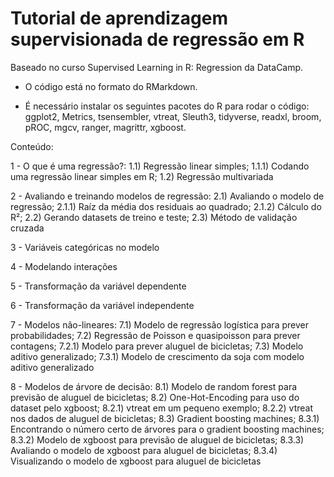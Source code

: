 # Tutorial de aprendizagem supervisionada de regressão em R

Baseado no curso Supervised Learning in R: Regression da DataCamp.

* O código está no formato do RMarkdown.

* É necessário instalar os seguintes pacotes do R para rodar o código: ggplot2, Metrics, tsensembler, vtreat, Sleuth3, tidyverse, readxl, broom, pROC, mgcv, ranger, magrittr, xgboost.

Conteúdo:

1 - O que é uma regressão?:
1.1) Regressão linear simples;
1.1.1) Codando uma regressão linear simples em R;
1.2) Regressão multivariada

2 - Avaliando e treinando modelos de regressão:
2.1) Avaliando o modelo de regressão;
2.1.1) Raíz da média dos residuais ao quadrado;
2.1.2) Cálculo do R²;
2.2) Gerando datasets de treino e teste;
2.3) Método de validação cruzada

3 - Variáveis categóricas no modelo

4 - Modelando interações

5 - Transformação da variável dependente

6 - Transformação da variável independente

7 - Modelos não-lineares:
7.1) Modelo de regressão logística para prever probabilidades;
7.2) Regressão de Poisson e quasipoisson para prever contagens;
7.2.1) Modelo para prever aluguel de bicicletas;
7.3) Modelo aditivo generalizado;
7.3.1) Modelo de crescimento da soja com modelo aditivo generalizado

8 - Modelos de árvore de decisão:
8.1) Modelo de random forest para previsão de aluguel de bicicletas;
8.2) One-Hot-Encoding para uso do dataset pelo xgboost;
8.2.1) vtreat em um pequeno exemplo;
8.2.2) vtreat nos dados de aluguel de bicicletas;
8.3) Gradient boosting machines;
8.3.1) Encontrando o número certo de árvores para o gradient boosting machines;
8.3.2) Modelo de xgboost para previsão de aluguel de bicicletas;
8.3.3) Avaliando o modelo de xgboost para aluguel de bicicletas;
8.3.4) Visualizando o modelo de xgboost para aluguel de bicicletas
